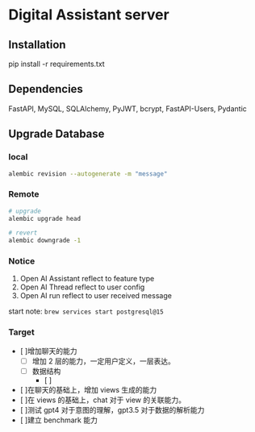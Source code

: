 # Digital Assistant server

## Installation

pip install -r requirements.txt

## Dependencies

FastAPI, MySQL, SQLAlchemy, PyJWT, bcrypt, FastAPI-Users, Pydantic

## Upgrade Database

### local

```bash
alembic revision --autogenerate -m "message"
```
### Remote
    
```bash
# upgrade
alembic upgrade head

# revert
alembic downgrade -1
```

### Notice

1. Open AI Assistant reflect to feature type
2. Open AI Thread reflect to user config
3. Open AI run reflect to user received message


start note:
`brew services start postgresql@15`

### Target

- [ ]增加聊天的能力
    - [ ] 增加 2 层的能力，一定用户定义，一层表达。
    - [ ] 数据结构
        - [ ] 
- [ ]在聊天的基础上，增加 views 生成的能力
- [ ]在 views 的基础上，chat 对于 view 的关联能力。
- [ ]测试 gpt4 对于意图的理解，gpt3.5 对于数据的解析能力
- [ ]建立 benchmark 能力